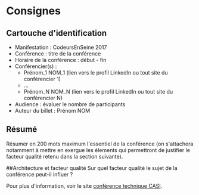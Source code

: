 # Consignes

## Cartouche d'identification

 - Manifestation : CodeursEnSeine 2017
 - Conférence : titre de la conférence
 - Horaire de la conférence : début - fin
 - Conférencier(s) :
   - Prénom_1 NOM_1 (lien vers le profil LinkedIn ou tout site du conférencier 1)
   - ...
   - Prénom_N NOM_N (lien vers le profil LinkedIn ou tout site du conférencier N)
 - Audience : évaluer le nombre de participants
 - Auteur du billet : Prénom NOM

## Résumé
Résumer en 200 mots maximum l'essentiel de la conférence (on s'attachera notamment à mettre en exergue les élements qui permettront de justifier le facteur qualité retenu dans la section suivante).

##Architecture et facteur qualité
Sur quel facteur qualité le sujet de la conférence peut-il influer ?

Pour plus d'information, voir le site [conférence technique CASI](http://prodageo.insa-rouen.fr/casi/confperso/main.html).
